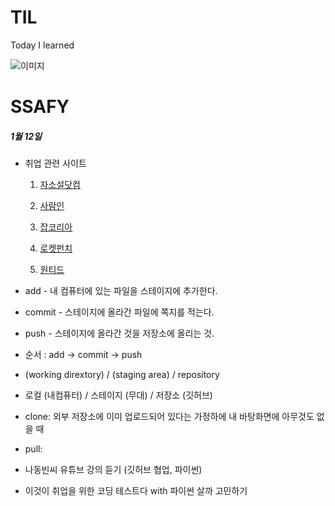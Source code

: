 # TIL
Today I learned

![이미지](https://cdn.idomin.com/news/photo/202108/769634_452493_1211.jpg)

# SSAFY

##### 1월 12일
  - 취업 관련 사이트
    
    1. [자소설닷컴](https://jasoseol.com/)
    
    2. [사람인](https://www.saramin.co.kr/zf_user/)
    
    3. [잡코리아](https://www.jobkorea.co.kr/)
    
    4. [로켓펀치](https://www.rocketpunch.com/)
    
    5. [원티드](https://www.wanted.co.kr/jobsfeed)

  - add - 내 컴퓨터에 있는 파일을 스테이지에 추가한다.
  
  - commit  - 스테이지에 올라간 파일에 쪽지를 적는다.
  
  - push - 스테이지에 올라간 것을 저장소에 올리는 것.
  
  - 순서 : add -> commit -> push
  
  - (working dirextory) / (staging area) / repository
  
  - 로컬 (내컴퓨터) / 스테이지 (무대) / 저장소 (깃허브)
  
  - clone: 외부 저장소에 이미 업로드되어 있다는 가정하에 내 바탕화면에 아무것도 없을 때
  
  - pull:
  
  - 나동빈씨 유튜브 강의 듣기 (깃허브 협업, 파이썬)
  
  - 이것이 취업을 위한 코딩 테스트다 with 파이썬 살까 고민하기

